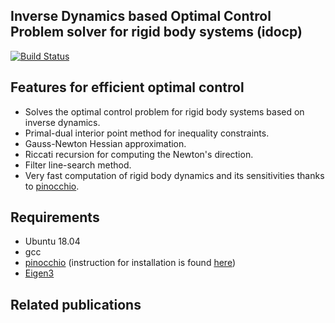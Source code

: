 ## Inverse Dynamics based Optimal Control Problem solver for rigid body systems (idocp)

[![Build Status](https://travis-ci.com/mayataka/IDOCP.svg?token=fusqwLK1c8Q529AAxFz6&branch=master)](https://travis-ci.com/mayataka/IDOCP)

## Features for efficient optimal control 
- Solves the optimal control problem for rigid body systems based on inverse dynamics.
- Primal-dual interior point method for inequality constraints.
- Gauss-Newton Hessian approximation.
- Riccati recursion for computing the Newton's direction.
- Filter line-search method.
- Very fast computation of rigid body dynamics and its sensitivities thanks to [pinocchio](https://github.com/stack-of-tasks/pinocchio).


## Requirements
- Ubuntu 18.04 
- gcc
- [pinocchio](https://github.com/stack-of-tasks/pinocchio) (instruction for installation is found [here](https://stack-of-tasks.github.io/pinocchio/download.html))
- [Eigen3](https://stack-of-tasks.github.io/pinocchio/download.html)  


## Related publications

